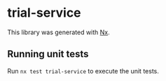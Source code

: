 # trial-service

This library was generated with [Nx](https://nx.dev).

## Running unit tests

Run `nx test trial-service` to execute the unit tests.
